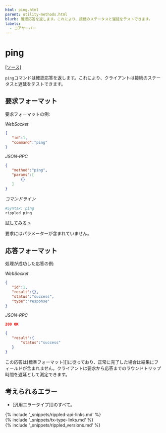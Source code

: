 ```yaml
---
html: ping.html
parent: utility-methods.html
blurb: 確認応答を返します。これにより、接続のステータスと遅延をテストできます。
labels:
  - コアサーバー
---
```

# ping
[[ソース]](https://github.com/ripple/rippled/blob/master/src/ripple/rpc/handlers/Ping.cpp "Source")

`ping`コマンドは確認応答を返します。これにより、クライアントは接続のステータスと遅延をテストできます。

## 要求フォーマット
要求フォーマットの例:

<!-- MULTICODE_BLOCK_START -->

*WebSocket*

```json
{
   "id":1,
   "command":"ping"
}
```

*JSON-RPC*

```json
{
   "method":"ping",
   "params":[
       {}
   ]
}
```

*コマンドライン*

```sh
#Syntax: ping
rippled ping
```

<!-- MULTICODE_BLOCK_END -->

[試してみる >](websocket-api-tool.html#ping)

要求にはパラメーターが含まれていません。

## 応答フォーマット

処理が成功した応答の例:

<!-- MULTICODE_BLOCK_START -->

*WebSocket*

```json
{
   "id":1,
   "result":{},
   "status":"success",
   "type":"response"
}
```

*JSON-RPC*

```json
200 OK

{
   "result":{
       "status":"success"
   }
}
```

<!-- MULTICODE_BLOCK_END -->

この応答は[標準フォーマット][]に従っており、正常に完了した場合は結果にフィールドが含まれません。クライアントは要求から応答までのラウンドトリップ時間を遅延として測定できます。

## 考えられるエラー

* [汎用エラータイプ][]のすべて。

<!--{# common link defs #}-->
{% include '_snippets/rippled-api-links.md' %}			
{% include '_snippets/tx-type-links.md' %}			
{% include '_snippets/rippled_versions.md' %}
